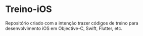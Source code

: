 # Treino-iOS
Repositório criado com a intenção trazer códigos de treino para desenvolvimento iOS em Objective-C, Swift, Flutter, etc.
